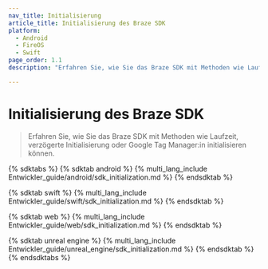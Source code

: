 ```yaml
---
nav_title: Initialisierung
article_title: Initialisierung des Braze SDK
platform: 
  - Android
  - FireOS
  - Swift
page_order: 1.1
description: "Erfahren Sie, wie Sie das Braze SDK mit Methoden wie Laufzeitinitialisierung, verzögerte Initialisierung oder Google Tag Manager:in initialisieren."

---
```


# Initialisierung des Braze SDK

> Erfahren Sie, wie Sie das Braze SDK mit Methoden wie Laufzeit, verzögerte Initialisierung oder Google Tag Manager:in initialisieren können.

{% sdktabs %}
{% sdktab android %}
{% multi_lang_include Entwickler_guide/android/sdk_initialization.md %}
{% endsdktab %}

{% sdktab swift %}
{% multi_lang_include Entwickler_guide/swift/sdk_initialization.md %}
{% endsdktab %}

{% sdktab web %}
{% multi_lang_include Entwickler_guide/web/sdk_initialization.md %}
{% endsdktab %}

{% sdktab unreal engine %}
{% multi_lang_include Entwickler_guide/unreal_engine/sdk_initialization.md %}
{% endsdktab %}
{% endsdktabs %}
